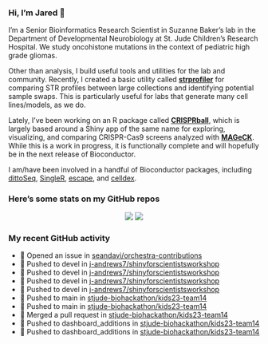 
<!-- README.md is generated from README.Rmd. Please edit that file -->

### Hi, I’m Jared 👋

I’m a Senior Bioinformatics Research Scientist in Suzanne Baker’s lab in
the Department of Developmental Neurobiology at St. Jude Children’s
Research Hospital. We study oncohistone mutations in the context of
pediatric high grade gliomas.

Other than analysis, I build useful tools and utilities for the lab and
community. Recently, I created a basic utility called
[**strprofiler**](https://github.com/j-andrews7/strprofiler) for
comparing STR profiles between large collections and identifying
potential sample swaps. This is particularly useful for labs that
generate many cell lines/models, as we do.

Lately, I’ve been working on an R package called
[**CRISPRball**](https://github.com/j-andrews7/CRISPRball), which is
largely based around a Shiny app of the same name for exploring,
visualizing, and comparing CRISPR-Cas9 screens analyzed with
[**MAGeCK**](https://sourceforge.net/projects/mageck/). While this is a
work in progress, it is functionally complete and will hopefully be in
the next release of Bioconductor.

I am/have been involved in a handful of Bioconductor packages, including
[dittoSeq](https://bioconductor.org/packages/release/bioc/html/dittoSeq.html),
[SingleR](https://bioconductor.org/packages/release/bioc/html/SingleR.html),
[escape](https://bioconductor.org/packages/release/bioc/html/escape.html),
and
[celldex](http://bioconductor.org/packages/release/data/experiment/html/celldex.html).

### Here’s some stats on my GitHub repos

<p align="center">

<img src="https://github-readme-stats.vercel.app/api?username=j-andrews7&show_icons=true&theme=dracula">
<img src="https://github-readme-stats.vercel.app/api/top-langs/?username=j-andrews7&hide=html,css,jupyter%20notebook&layout=compact">

</p>

### My recent GitHub activity

  - 🤔 Opened an issue in
    [seandavi/orchestra-contributions](https://github.com/seandavi/orchestra-contributions)
  - 📨 Pushed to devel in
    [j-andrews7/shinyforscientistsworkshop](https://github.com/j-andrews7/shinyforscientistsworkshop)
  - 📨 Pushed to devel in
    [j-andrews7/shinyforscientistsworkshop](https://github.com/j-andrews7/shinyforscientistsworkshop)
  - 📨 Pushed to devel in
    [j-andrews7/shinyforscientistsworkshop](https://github.com/j-andrews7/shinyforscientistsworkshop)
  - 📨 Pushed to devel in
    [j-andrews7/shinyforscientistsworkshop](https://github.com/j-andrews7/shinyforscientistsworkshop)
  - 📨 Pushed to main in
    [stjude-biohackathon/kids23-team14](https://github.com/stjude-biohackathon/kids23-team14)
  - 📨 Pushed to main in
    [stjude-biohackathon/kids23-team14](https://github.com/stjude-biohackathon/kids23-team14)
  - 🎉 Merged a pull request in
    [stjude-biohackathon/kids23-team14](https://github.com/stjude-biohackathon/kids23-team14)
  - 📨 Pushed to dashboard\_additions in
    [stjude-biohackathon/kids23-team14](https://github.com/stjude-biohackathon/kids23-team14)
  - 📨 Pushed to dashboard\_additions in
    [stjude-biohackathon/kids23-team14](https://github.com/stjude-biohackathon/kids23-team14)
